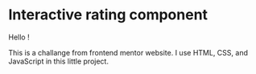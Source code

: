 # Interactive rating component

Hello !

This is a challange from frontend mentor website. I use HTML, CSS, and JavaScript in this little project.